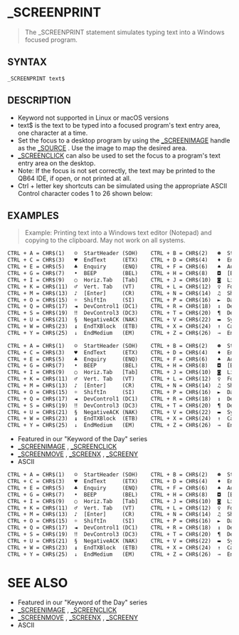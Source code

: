 # _SCREENPRINT
> The _SCREENPRINT statement simulates typing text into a Windows focused program.

## SYNTAX
`_SCREENPRINT text$`

## DESCRIPTION
* Keyword not supported in Linux or macOS versions
* text$ is the text to be typed into a focused program's text entry area, one character at a time.
* Set the focus to a desktop program by using the [_SCREENIMAGE](_SCREENIMAGE.md) handle as the [_SOURCE](_SOURCE.md) . Use the image to map the desired area.
* [_SCREENCLICK](_SCREENCLICK.md) can also be used to set the focus to a program's text entry area on the desktop.
* Note: If the focus is not set correctly, the text may be printed to the QB64 IDE, if open, or not printed at all.
* Ctrl + letter key shortcuts can be simulated using the appropriate ASCII Control character codes 1 to 26 shown below:


## EXAMPLES
> Example: Printing text into a Windows text editor (Notepad) and copying to the clipboard. May not work on all systems.

```vb
CTRL + A = CHR$(1)   ☺  StartHeader (SOH)    CTRL + B = CHR$(2)   ☻  StartText         (STX)
CTRL + C = CHR$(3)   ♥  EndText     (ETX)    CTRL + D = CHR$(4)   ♦  EndOfTransmit     (EOT)
CTRL + E = CHR$(5)   ♣  Enquiry     (ENQ)    CTRL + F = CHR$(6)   ♠  Acknowledge       (ACK)
CTRL + G = CHR$(7)   •  BEEP        (BEL)    CTRL + H = CHR$(8)   ◘  [Backspace]       (BS)
CTRL + I = CHR$(9)   ○  Horiz.Tab   [Tab]    CTRL + J = CHR$(10)  ◙  LineFeed(printer) (LF)
CTRL + K = CHR$(11)  ♂  Vert. Tab   (VT)     CTRL + L = CHR$(12)  ♀  FormFeed(printer) (FF)
CTRL + M = CHR$(13)  ♪  [Enter]     (CR)     CTRL + N = CHR$(14)  ♫  ShiftOut          (SO)
CTRL + O = CHR$(15)  ☼  ShiftIn     (SI)     CTRL + P = CHR$(16)  ►  DataLinkEscape    (DLE)
CTRL + Q = CHR$(17)  ◄  DevControl1 (DC1)    CTRL + R = CHR$(18)  ↕  DeviceControl2    (DC2)
CTRL + S = CHR$(19)  ‼  DevControl3 (DC3)    CTRL + T = CHR$(20)  ¶  DeviceControl4    (DC4)
CTRL + U = CHR$(21)  §  NegativeACK (NAK)    CTRL + V = CHR$(22)  ▬  Synchronous Idle  (SYN)
CTRL + W = CHR$(23)  ↨  EndTXBlock  (ETB)    CTRL + X = CHR$(24)  ↑  Cancel            (CAN)
CTRL + Y = CHR$(25)  ↓  EndMedium   (EM)     CTRL + Z = CHR$(26)  →  End Of File(SUB)  (EOF)
```


```vb
CTRL + A = CHR$(1)   ☺  StartHeader (SOH)    CTRL + B = CHR$(2)   ☻  StartText         (STX)
CTRL + C = CHR$(3)   ♥  EndText     (ETX)    CTRL + D = CHR$(4)   ♦  EndOfTransmit     (EOT)
CTRL + E = CHR$(5)   ♣  Enquiry     (ENQ)    CTRL + F = CHR$(6)   ♠  Acknowledge       (ACK)
CTRL + G = CHR$(7)   •  BEEP        (BEL)    CTRL + H = CHR$(8)   ◘  [Backspace]       (BS)
CTRL + I = CHR$(9)   ○  Horiz.Tab   [Tab]    CTRL + J = CHR$(10)  ◙  LineFeed(printer) (LF)
CTRL + K = CHR$(11)  ♂  Vert. Tab   (VT)     CTRL + L = CHR$(12)  ♀  FormFeed(printer) (FF)
CTRL + M = CHR$(13)  ♪  [Enter]     (CR)     CTRL + N = CHR$(14)  ♫  ShiftOut          (SO)
CTRL + O = CHR$(15)  ☼  ShiftIn     (SI)     CTRL + P = CHR$(16)  ►  DataLinkEscape    (DLE)
CTRL + Q = CHR$(17)  ◄  DevControl1 (DC1)    CTRL + R = CHR$(18)  ↕  DeviceControl2    (DC2)
CTRL + S = CHR$(19)  ‼  DevControl3 (DC3)    CTRL + T = CHR$(20)  ¶  DeviceControl4    (DC4)
CTRL + U = CHR$(21)  §  NegativeACK (NAK)    CTRL + V = CHR$(22)  ▬  Synchronous Idle  (SYN)
CTRL + W = CHR$(23)  ↨  EndTXBlock  (ETB)    CTRL + X = CHR$(24)  ↑  Cancel            (CAN)
CTRL + Y = CHR$(25)  ↓  EndMedium   (EM)     CTRL + Z = CHR$(26)  →  End Of File(SUB)  (EOF)
```

* Featured in our "Keyword of the Day" series
* [_SCREENIMAGE](_SCREENIMAGE.md) , [_SCREENCLICK](_SCREENCLICK.md)
* [_SCREENMOVE](_SCREENMOVE.md) , [_SCREENX](_SCREENX.md) , [_SCREENY](_SCREENY.md)
* ASCII

```vb
CTRL + A = CHR$(1)   ☺  StartHeader (SOH)    CTRL + B = CHR$(2)   ☻  StartText         (STX)
CTRL + C = CHR$(3)   ♥  EndText     (ETX)    CTRL + D = CHR$(4)   ♦  EndOfTransmit     (EOT)
CTRL + E = CHR$(5)   ♣  Enquiry     (ENQ)    CTRL + F = CHR$(6)   ♠  Acknowledge       (ACK)
CTRL + G = CHR$(7)   •  BEEP        (BEL)    CTRL + H = CHR$(8)   ◘  [Backspace]       (BS)
CTRL + I = CHR$(9)   ○  Horiz.Tab   [Tab]    CTRL + J = CHR$(10)  ◙  LineFeed(printer) (LF)
CTRL + K = CHR$(11)  ♂  Vert. Tab   (VT)     CTRL + L = CHR$(12)  ♀  FormFeed(printer) (FF)
CTRL + M = CHR$(13)  ♪  [Enter]     (CR)     CTRL + N = CHR$(14)  ♫  ShiftOut          (SO)
CTRL + O = CHR$(15)  ☼  ShiftIn     (SI)     CTRL + P = CHR$(16)  ►  DataLinkEscape    (DLE)
CTRL + Q = CHR$(17)  ◄  DevControl1 (DC1)    CTRL + R = CHR$(18)  ↕  DeviceControl2    (DC2)
CTRL + S = CHR$(19)  ‼  DevControl3 (DC3)    CTRL + T = CHR$(20)  ¶  DeviceControl4    (DC4)
CTRL + U = CHR$(21)  §  NegativeACK (NAK)    CTRL + V = CHR$(22)  ▬  Synchronous Idle  (SYN)
CTRL + W = CHR$(23)  ↨  EndTXBlock  (ETB)    CTRL + X = CHR$(24)  ↑  Cancel            (CAN)
CTRL + Y = CHR$(25)  ↓  EndMedium   (EM)     CTRL + Z = CHR$(26)  →  End Of File(SUB)  (EOF)
```



# SEE ALSO
* Featured in our "Keyword of the Day" series
* [_SCREENIMAGE](_SCREENIMAGE.md) , [_SCREENCLICK](_SCREENCLICK.md)
* [_SCREENMOVE](_SCREENMOVE.md) , [_SCREENX](_SCREENX.md) , [_SCREENY](_SCREENY.md)
* ASCII

